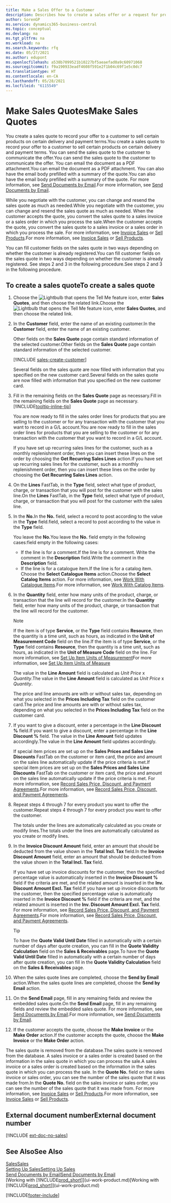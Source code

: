 ```yaml
---
title: Make a Sales Offer to a Customer
description: Describes how to create a sales offer or a request for proposal (RFQ) document to record your offer to a customer to sell products under certain terms.
author: SorenGP
ms.service: dynamics365-business-central
ms.topic: conceptual
ms.devlang: na
ms.tgt_pltfrm: na
ms.workload: na
ms.search.keywords: rfq
ms.date: 05/27/2021
ms.author: edupont
ms.openlocfilehash: a538b7099521b10227bf5aeaefad0a9c60971068
ms.sourcegitcommit: f9a190933eadf4608f591e2f1b04c69f1e5c0dc7
ms.translationtype: HT
ms.contentlocale: en-CA
ms.lasthandoff: 05/28/2021
ms.locfileid: "6115549"
---
```

# <a name="make-sales-quotes"></a><span data-ttu-id="689d7-103">Make Sales Quotes</span><span class="sxs-lookup"><span data-stu-id="689d7-103">Make Sales Quotes</span></span>

<span data-ttu-id="689d7-104">You create a sales quote to record your offer to a customer to sell certain products on certain delivery and payment terms.</span><span class="sxs-lookup"><span data-stu-id="689d7-104">You create a sales quote to record your offer to a customer to sell certain products on certain delivery and payment terms.</span></span> <span data-ttu-id="689d7-105">You can send the sales quote to the customer to communicate the offer.</span><span class="sxs-lookup"><span data-stu-id="689d7-105">You can send the sales quote to the customer to communicate the offer.</span></span> <span data-ttu-id="689d7-106">You can email the document as a PDF attachment.</span><span class="sxs-lookup"><span data-stu-id="689d7-106">You can email the document as a PDF attachment.</span></span> <span data-ttu-id="689d7-107">You can also have the email body prefilled with a summary of the quote.</span><span class="sxs-lookup"><span data-stu-id="689d7-107">You can also have the email body prefilled with a summary of the quote.</span></span> <span data-ttu-id="689d7-108">For more information, see [Send Documents by Email](ui-how-send-documents-email.md).</span><span class="sxs-lookup"><span data-stu-id="689d7-108">For more information, see [Send Documents by Email](ui-how-send-documents-email.md).</span></span>

<span data-ttu-id="689d7-109">While you negotiate with the customer, you can change and resend the sales quote as much as needed.</span><span class="sxs-lookup"><span data-stu-id="689d7-109">While you negotiate with the customer, you can change and resend the sales quote as much as needed.</span></span> <span data-ttu-id="689d7-110">When the customer accepts the quote, you convert the sales quote to a sales invoice or a sales order in which you process the sale.</span><span class="sxs-lookup"><span data-stu-id="689d7-110">When the customer accepts the quote, you convert the sales quote to a sales invoice or a sales order in which you process the sale.</span></span> <span data-ttu-id="689d7-111">For more information, see [Invoice Sales](sales-how-invoice-sales.md) or [Sell Products](sales-how-sell-products.md).</span><span class="sxs-lookup"><span data-stu-id="689d7-111">For more information, see [Invoice Sales](sales-how-invoice-sales.md) or [Sell Products](sales-how-sell-products.md).</span></span>

<span data-ttu-id="689d7-112">You can fill customer fields on the sales quote in two ways depending on whether the customer is already registered.</span><span class="sxs-lookup"><span data-stu-id="689d7-112">You can fill customer fields on the sales quote in two ways depending on whether the customer is already registered.</span></span> <span data-ttu-id="689d7-113">See steps 2 and 3 in the following procedure.</span><span class="sxs-lookup"><span data-stu-id="689d7-113">See steps 2 and 3 in the following procedure.</span></span>

## <a name="to-create-a-sales-quote"></a><span data-ttu-id="689d7-114">To create a sales quote</span><span class="sxs-lookup"><span data-stu-id="689d7-114">To create a sales quote</span></span>

1. <span data-ttu-id="689d7-115">Choose the ![Lightbulb that opens the Tell Me feature](media/ui-search/search_small.png "Tell me what you want to do") icon, enter **Sales Quotes**, and then choose the related link.</span><span class="sxs-lookup"><span data-stu-id="689d7-115">Choose the ![Lightbulb that opens the Tell Me feature](media/ui-search/search_small.png "Tell me what you want to do") icon, enter **Sales Quotes**, and then choose the related link.</span></span>
2. <span data-ttu-id="689d7-116">In the **Customer** field, enter the name of an existing customer.</span><span class="sxs-lookup"><span data-stu-id="689d7-116">In the **Customer** field, enter the name of an existing customer.</span></span>

   <span data-ttu-id="689d7-117">Other fields on the **Sales Quote** page contain standard information of the selected customer.</span><span class="sxs-lookup"><span data-stu-id="689d7-117">Other fields on the **Sales Quote** page contain standard information of the selected customer.</span></span>  

    [!INCLUDE [sales-create-customer](includes/sales-create-customer.md)]

    <span data-ttu-id="689d7-118">Several fields on the sales quote are now filled with information that you specified on the new customer card.</span><span class="sxs-lookup"><span data-stu-id="689d7-118">Several fields on the sales quote are now filled with information that you specified on the new customer card.</span></span>  
3. <span data-ttu-id="689d7-119">Fill in the remaining fields on the **Sales Quote** page as necessary.</span><span class="sxs-lookup"><span data-stu-id="689d7-119">Fill in the remaining fields on the **Sales Quote** page as necessary.</span></span> [!INCLUDE[tooltip-inline-tip](includes/tooltip-inline-tip_md.md)]  

    <span data-ttu-id="689d7-120">You are now ready to fill in the sales order lines for products that you are selling to the customer or for any transaction with the customer that you want to record in a G/L account.</span><span class="sxs-lookup"><span data-stu-id="689d7-120">You are now ready to fill in the sales order lines for products that you are selling to the customer or for any transaction with the customer that you want to record in a G/L account.</span></span>  

    <span data-ttu-id="689d7-121">If you have set up recurring sales lines for the customer, such as a monthly replenishment order, then you can insert these lines on the order by choosing the **Get Recurring Sales Lines** action.</span><span class="sxs-lookup"><span data-stu-id="689d7-121">If you have set up recurring sales lines for the customer, such as a monthly replenishment order, then you can insert these lines on the order by choosing the **Get Recurring Sales Lines** action.</span></span>  

4. <span data-ttu-id="689d7-122">On the **Lines** FastTab, in the **Type** field, select what type of product, charge, or transaction that you will post for the customer with the sales line.</span><span class="sxs-lookup"><span data-stu-id="689d7-122">On the **Lines** FastTab, in the **Type** field, select what type of product, charge, or transaction that you will post for the customer with the sales line.</span></span>
5. <span data-ttu-id="689d7-123">In the **No.**</span><span class="sxs-lookup"><span data-stu-id="689d7-123">In the **No.**</span></span> <span data-ttu-id="689d7-124">field, select a record to post according to the value in the **Type** field.</span><span class="sxs-lookup"><span data-stu-id="689d7-124">field, select a record to post according to the value in the **Type** field.</span></span>

    <span data-ttu-id="689d7-125">You leave the **No.**</span><span class="sxs-lookup"><span data-stu-id="689d7-125">You leave the **No.**</span></span> <span data-ttu-id="689d7-126">field empty in the following cases:</span><span class="sxs-lookup"><span data-stu-id="689d7-126">field empty in the following cases:</span></span>
    - <span data-ttu-id="689d7-127">If the line is for a comment.</span><span class="sxs-lookup"><span data-stu-id="689d7-127">If the line is for a comment.</span></span> <span data-ttu-id="689d7-128">Write the comment in the **Description** field.</span><span class="sxs-lookup"><span data-stu-id="689d7-128">Write the comment in the **Description** field.</span></span>
    - <span data-ttu-id="689d7-129">If the line is for a catalogue item.</span><span class="sxs-lookup"><span data-stu-id="689d7-129">If the line is for a catalog item.</span></span> <span data-ttu-id="689d7-130">Choose the **Select Catalogue Items** action.</span><span class="sxs-lookup"><span data-stu-id="689d7-130">Choose the **Select Catalog Items** action.</span></span> <span data-ttu-id="689d7-131">For more information, see [Work With Catalogue Items](inventory-how-work-nonstock-items.md).</span><span class="sxs-lookup"><span data-stu-id="689d7-131">For more information, see [Work With Catalog Items](inventory-how-work-nonstock-items.md).</span></span>

6. <span data-ttu-id="689d7-132">In the **Quantity** field, enter how many units of the product, charge, or transaction that the line will record for the customer.</span><span class="sxs-lookup"><span data-stu-id="689d7-132">In the **Quantity** field, enter how many units of the product, charge, or transaction that the line will record for the customer.</span></span>

    > [!NOTE]  
    >  <span data-ttu-id="689d7-133">If the item is of type **Service**, or the **Type** field contains **Resource**, then the quantity is a time unit, such as hours, as indicated in the **Unit of Measurement Code** field on the line.</span><span class="sxs-lookup"><span data-stu-id="689d7-133">If the item is of type **Service**, or the **Type** field contains **Resource**, then the quantity is a time unit, such as hours, as indicated in the **Unit of Measure Code** field on the line.</span></span> <span data-ttu-id="689d7-134">For more information, see [Set Up Item Units of Measurement](inventory-how-setup-units-of-measure.md)</span><span class="sxs-lookup"><span data-stu-id="689d7-134">For more information, see [Set Up Item Units of Measure](inventory-how-setup-units-of-measure.md)</span></span>

    <span data-ttu-id="689d7-135">The value in the **Line Amount** field is calculated as *Unit Price* x *Quantity*.</span><span class="sxs-lookup"><span data-stu-id="689d7-135">The value in the **Line Amount** field is calculated as *Unit Price* x *Quantity*.</span></span>  

    <span data-ttu-id="689d7-136">The price and line amounts are with or without sales tax, depending on what you selected in the **Prices Including Tax** field on the customer card.</span><span class="sxs-lookup"><span data-stu-id="689d7-136">The price and line amounts are with or without sales tax, depending on what you selected in the **Prices Including Tax** field on the customer card.</span></span>  
7. <span data-ttu-id="689d7-137">If you want to give a discount, enter a percentage in the **Line Discount %** field.</span><span class="sxs-lookup"><span data-stu-id="689d7-137">If you want to give a discount, enter a percentage in the **Line Discount %** field.</span></span> <span data-ttu-id="689d7-138">The value in the **Line Amount** field updates accordingly.</span><span class="sxs-lookup"><span data-stu-id="689d7-138">The value in the **Line Amount** field updates accordingly.</span></span>  

    <span data-ttu-id="689d7-139">If special item prices are set up on the **Sales Prices and Sales Line Discounts** FastTab on the customer or item card, the price and amount on the sales line automatically update if the price criteria is met.</span><span class="sxs-lookup"><span data-stu-id="689d7-139">If special item prices are set up on the **Sales Prices and Sales Line Discounts** FastTab on the customer or item card, the price and amount on the sales line automatically update if the price criteria is met.</span></span> <span data-ttu-id="689d7-140">For more information, see [Record Sales Price, Discount, and Payment Agreements](sales-how-record-sales-price-discount-payment-agreements.md).</span><span class="sxs-lookup"><span data-stu-id="689d7-140">For more information, see [Record Sales Price, Discount, and Payment Agreements](sales-how-record-sales-price-discount-payment-agreements.md).</span></span>  
8. <span data-ttu-id="689d7-141">Repeat steps 4 through 7 for every product you want to offer the customer.</span><span class="sxs-lookup"><span data-stu-id="689d7-141">Repeat steps 4 through 7 for every product you want to offer the customer.</span></span>

    <span data-ttu-id="689d7-142">The totals under the lines are automatically calculated as you create or modify lines.</span><span class="sxs-lookup"><span data-stu-id="689d7-142">The totals under the lines are automatically calculated as you create or modify lines.</span></span>  
9. <span data-ttu-id="689d7-143">In the **Invoice Discount Amount** field, enter an amount that should be deducted from the value shown in the **Total Incl. Tax** field.</span><span class="sxs-lookup"><span data-stu-id="689d7-143">In the **Invoice Discount Amount** field, enter an amount that should be deducted from the value shown in the **Total Incl. Tax** field.</span></span>

    <span data-ttu-id="689d7-144">If you have set up invoice discounts for the customer, then the specified percentage value is automatically inserted in the **Invoice Discount %** field if the criteria are met, and the related amount is inserted in the **Inv. Discount Amount Excl. Tax** field.</span><span class="sxs-lookup"><span data-stu-id="689d7-144">If you have set up invoice discounts for the customer, then the specified percentage value is automatically inserted in the **Invoice Discount %** field if the criteria are met, and the related amount is inserted in the **Inv. Discount Amount Excl. Tax** field.</span></span> <span data-ttu-id="689d7-145">For more information, see [Record Sales Price, Discount, and Payment Agreements](sales-how-record-sales-price-discount-payment-agreements.md).</span><span class="sxs-lookup"><span data-stu-id="689d7-145">For more information, see [Record Sales Price, Discount, and Payment Agreements](sales-how-record-sales-price-discount-payment-agreements.md).</span></span>

    > [!TIP]
    > <span data-ttu-id="689d7-146">To have the **Quote Valid Until Date** filled in automatically with a certain number of days after quote creation, you can fill in the **Quote Validity Calculation** field on the **Sales & Receivables** page.</span><span class="sxs-lookup"><span data-stu-id="689d7-146">To have the **Quote Valid Until Date** filled in automatically with a certain number of days after quote creation, you can fill in the **Quote Validity Calculation** field on the **Sales & Receivables** page.</span></span>

10. <span data-ttu-id="689d7-147">When the sales quote lines are completed, choose the **Send by Email** action.</span><span class="sxs-lookup"><span data-stu-id="689d7-147">When the sales quote lines are completed, choose the **Send by Email** action.</span></span>
11. <span data-ttu-id="689d7-148">On the **Send Email** page, fill in any remaining fields and review the embedded sales quote.</span><span class="sxs-lookup"><span data-stu-id="689d7-148">On the **Send Email** page, fill in any remaining fields and review the embedded sales quote.</span></span> <span data-ttu-id="689d7-149">For more information, see [Send Documents by Email](ui-how-send-documents-email.md).</span><span class="sxs-lookup"><span data-stu-id="689d7-149">For more information, see [Send Documents by Email](ui-how-send-documents-email.md).</span></span>
12. <span data-ttu-id="689d7-150">If the customer accepts the quote, choose the **Make Invoice** or the **Make Order** action.</span><span class="sxs-lookup"><span data-stu-id="689d7-150">If the customer accepts the quote, choose the **Make Invoice** or the **Make Order** action.</span></span>

<span data-ttu-id="689d7-151">The sales quote is removed from the database.</span><span class="sxs-lookup"><span data-stu-id="689d7-151">The sales quote is removed from the database.</span></span> <span data-ttu-id="689d7-152">A sales invoice or a sales order is created based on the information in the sales quote in which you can process the sale.</span><span class="sxs-lookup"><span data-stu-id="689d7-152">A sales invoice or a sales order is created based on the information in the sales quote in which you can process the sale.</span></span> <span data-ttu-id="689d7-153">In the **Quote No.** field on the sales invoice or sales order, you can see the number of the sales quote that it was made from.</span><span class="sxs-lookup"><span data-stu-id="689d7-153">In the **Quote No.** field on the sales invoice or sales order, you can see the number of the sales quote that it was made from.</span></span> <span data-ttu-id="689d7-154">For more information, see [Invoice Sales](sales-how-invoice-sales.md) or [Sell Products](sales-how-sell-products.md).</span><span class="sxs-lookup"><span data-stu-id="689d7-154">For more information, see [Invoice Sales](sales-how-invoice-sales.md) or [Sell Products](sales-how-sell-products.md).</span></span>  

## <a name="external-document-number"></a><span data-ttu-id="689d7-155">External document number</span><span class="sxs-lookup"><span data-stu-id="689d7-155">External document number</span></span>

[!INCLUDE [ext-doc-no-sales](includes/ext-doc-no-sales.md)]

## <a name="see-also"></a><span data-ttu-id="689d7-156">See Also</span><span class="sxs-lookup"><span data-stu-id="689d7-156">See Also</span></span>

[<span data-ttu-id="689d7-157">Sales</span><span class="sxs-lookup"><span data-stu-id="689d7-157">Sales</span></span>](sales-manage-sales.md)  
[<span data-ttu-id="689d7-158">Setting Up Sales</span><span class="sxs-lookup"><span data-stu-id="689d7-158">Setting Up Sales</span></span>](sales-setup-sales.md)  
[<span data-ttu-id="689d7-159">Send Documents by Email</span><span class="sxs-lookup"><span data-stu-id="689d7-159">Send Documents by Email</span></span>](ui-how-send-documents-email.md)  
<span data-ttu-id="689d7-160">[Working with [!INCLUDE[prod_short](includes/prod_short.md)]](ui-work-product.md)</span><span class="sxs-lookup"><span data-stu-id="689d7-160">[Working with [!INCLUDE[prod_short](includes/prod_short.md)]](ui-work-product.md)</span></span>  

[!INCLUDE[footer-include](includes/footer-banner.md)]
